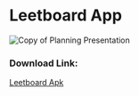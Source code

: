 # Leetboard App


![Copy of Planning Presentation](https://user-images.githubusercontent.com/92115707/196037049-fced4251-a85d-4c52-880d-0a0af23c5e9d.png)

### Download Link:
[Leetboard Apk](https://drive.google.com/file/d/1gCptkh5Fl-OAXBwBdw4W_0FIGpDyeXoy/view)


